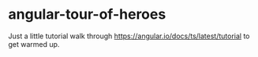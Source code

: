 # angular-tour-of-heroes
Just a little tutorial walk through https://angular.io/docs/ts/latest/tutorial to get warmed up.

